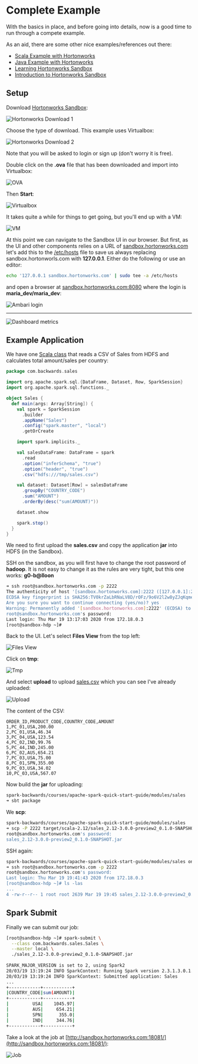 # Complete Example

With the basics in place, and before going into details, now is a good time to run through a compete example.

As an aid, there are some other nice examples/references out there:

- [Scala Example with Hortonworks](https://www.cloudera.com/tutorials/setting-up-a-spark-development-environment-with-scala/.html)
- [Java Example with Hortonworks](https://github.com/hortonworks/data-tutorials/blob/master/tutorials/hdp/setting-up-a-spark-development-environment-with-java/tutorial.md)
- [Learning Hortonworks Sandbox](https://www.cloudera.com/tutorials/learning-the-ropes-of-the-hdp-sandbox.html)
- [Introduction to Hortonworks Sandbox](http://indico.ictp.it/event/8170/session/10/contribution/21/material/0/1.pdf)

## Setup

Download [Hortonworks Sandbox](https://www.cloudera.com/downloads/hortonworks-sandbox.html):

![Hortonworks Download 1](images/hortonworks-download-1.png)

Choose the type of download. This example uses Virtualbox:

![Hortonworks Download 2](images/hortonworks-download-2.png)

Note that you will be asked to login or sign up (don't worry it is free).

Double click on the **.ova** file that has been downloaded and import into Virtualbox:

![OVA](images/ova.png)

Then **Start**:

![Virtualbox](images/virtualbox.png)

It takes quite a while for things to get going, but you'll end up with a VM:

![VM](images/VM.png)

At this point we can navigate to the Sandbox UI in our browser. But first, as the UI and other components relies on a URL of [sandbox.hortonworks.com](sandbox.hortonworks.com) let's add this to the [/etc/hosts](/etc/hosts) file to save us always replacing sandbox.hortonworls.com with **127.0.0.1**. Either do the following or use an editor:

```bash
echo '127.0.0.1 sandbox.hortonworks.com' | sudo tee -a /etc/hosts
```

and open a browser at [sandbox.hortonworks.com:8080](sandbox.hortonworks.com:8080) where the login is **maria_dev/maria_dev**:

![Ambari login](images/ambari-login.png)

---

![Dashboard metrics](images/dashboard-metrics.png)

## Example Application

We have one [Scala class](../modules/sales/src/main/scala/com/backwards/sales/Sales.scala) that reads a CSV of Sales from HDFS and calculates total amount/sales per country:

```scala
package com.backwards.sales

import org.apache.spark.sql.{DataFrame, Dataset, Row, SparkSession}
import org.apache.spark.sql.functions._

object Sales {
  def main(args: Array[String]) {
    val spark = SparkSession
      .builder
      .appName("Sales")
      .config("spark.master", "local")
      .getOrCreate

    import spark.implicits._

    val salesDataFrame: DataFrame = spark
      .read
      .option("inferSchema", "true")
      .option("header", "true")
      .csv("hdfs:///tmp/sales.csv")

    val dataset: Dataset[Row] = salesDataFrame
      .groupBy("COUNTRY_CODE")
      .sum("AMOUNT")
      .orderBy(desc("sum(AMOUNT)"))

    dataset.show

    spark.stop()
  }
}
```

We need to first upload the **sales.csv** and copy the application **jar** into HDFS (in the Sandbox).

SSH on the sandbox, as you will first have to change the root password of **hadoop**. It is not easy to change it as the rules are very tight, but this one works: **g0-b@lloon**

```bash
➜ ssh root@sandbox.hortonworks.com -p 2222
The authenticity of host '[sandbox.hortonworks.com]:2222 ([127.0.0.1]:2222)' can't be established.
ECDSA key fingerprint is SHA256:TV0krZaLbRNaLV8D/rOFz/9o6V2l2w8yZJqKqmeOasY.
Are you sure you want to continue connecting (yes/no)? yes
Warning: Permanently added '[sandbox.hortonworks.com]:2222' (ECDSA) to the list of known hosts.
root@sandbox.hortonworks.com's password:
Last login: Thu Mar 19 13:17:03 2020 from 172.18.0.3
[root@sandbox-hdp ~]#
```

Back to the UI. Let's select **Files View** from the top left:

![Files View](images/files-view.png)

Click on **tmp**:

![Tmp](images/tmp.png)

And select **upload** to upload [sales.csv](../modules/sales/data/input/sales.csv) which you can see I've already uploaded:

![Upload](images/upload.png)

The content of the CSV:

```properties
ORDER_ID,PRODUCT_CODE,COUNTRY_CODE,AMOUNT
1,PC_01,USA,200.00
2,PC_01,USA,46.34
3,PC_04,USA,123.54
4,PC_02,IND,99.76
5,PC_44,IND,245.00
6,PC_02,AUS,654.21
7,PC_03,USA,75.00
8,PC_01,SPN,355.00
9,PC_03,USA,34.02
10,PC_03,USA,567.07
```

Now build the **jar** for uploading:

```bash
spark-backwards/courses/apache-spark-quick-start-guide/modules/sales 
➜ sbt package
```

We **scp**:

```bash
spark-backwards/courses/apache-spark-quick-start-guide/modules/sales
➜ scp -P 2222 target/scala-2.12/sales_2.12-3.0.0-preview2_0.1.0-SNAPSHOT.jar root@sandbox.hortonworks.com:/root
root@sandbox.hortonworks.com's password:
sales_2.12-3.0.0-preview2_0.1.0-SNAPSHOT.jar

```

SSH again:

```bash
spark-backwards/courses/apache-spark-quick-start-guide/modules/sales on  master [!+?] at ☸️ docker-desktop
➜ ssh root@sandbox.hortonworks.com -p 2222
root@sandbox.hortonworks.com's password:
Last login: Thu Mar 19 19:41:43 2020 from 172.18.0.3
[root@sandbox-hdp ~]# ls -las
...
4 -rw-r--r-- 1 root root 2639 Mar 19 19:45 sales_2.12-3.0.0-preview2_0.1.0-SNAPSHOT.jar
```

## Spark Submit

Finally we can submit our job:

```bash
[root@sandbox-hdp ~]# spark-submit \
  --class com.backwards.sales.Sales \
  --master local \
  ./sales_2.12-3.0.0-preview2_0.1.0-SNAPSHOT.jar
  
SPARK_MAJOR_VERSION is set to 2, using Spark2
20/03/19 13:19:24 INFO SparkContext: Running Spark version 2.3.1.3.0.1.0-187
20/03/19 13:19:24 INFO SparkContext: Submitted application: Sales
...
+------------+-----------+
|COUNTRY_CODE|sum(AMOUNT)|
+------------+-----------+
|         USA|    1045.97|
|         AUS|     654.21|
|         SPN|      355.0|
|         IND|     344.76|
+------------+-----------+

```

Take a look at the job at [http://sandbox.hortonworks.com:18081/](http://sandbox.hortonworks.com:18081/):

![Job](images/job.png)
